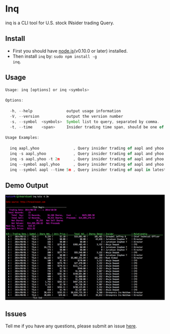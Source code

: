 
# Inq

inq is a CLI tool for U.S. stock INsider trading Query.

## Install

- First you should have [node.js](http://nodejs.org/download/)(v0.10.0 or later) installed.
- Then install <code>inq</code> by: <code>sudo npm install -g inq</code>.

## Usage

```javascript
Usage: inq [options] or inq <symbols>

Options:

  -h, --help               output usage information
  -V, --version            output the version number
  -s, --symbol  <symbols>  Symbol list to query, separated by comma.
  -t, --time    <span>     Insider trading time span, should be one of: 1m, 2m, 3m, 4m, or 5m.

Usage Examples:

  inq aapl,yhoo               , Query insider trading of aapl and yhoo in latest 3 months(default).
  inq -s aapl,yhoo            , Query insider trading of aapl and yhoo.
  inq -s aapl,yhoo -t 2m      , Query insider trading of aapl and yhoo in latest 2 months.
  inq --symbol aapl,yhoo      , Query insider trading of aapl and yhoo.
  inq --symbol aapl --time 5m , Query insider trading of aapl in latest 5 months.

```

## Demo Output

![Inq stock insider trading query output demo](./output.png)

## Issues

Tell me if you have any questions, please submit an issue [here](https://github.com/hustcer/inq/issues/new).
